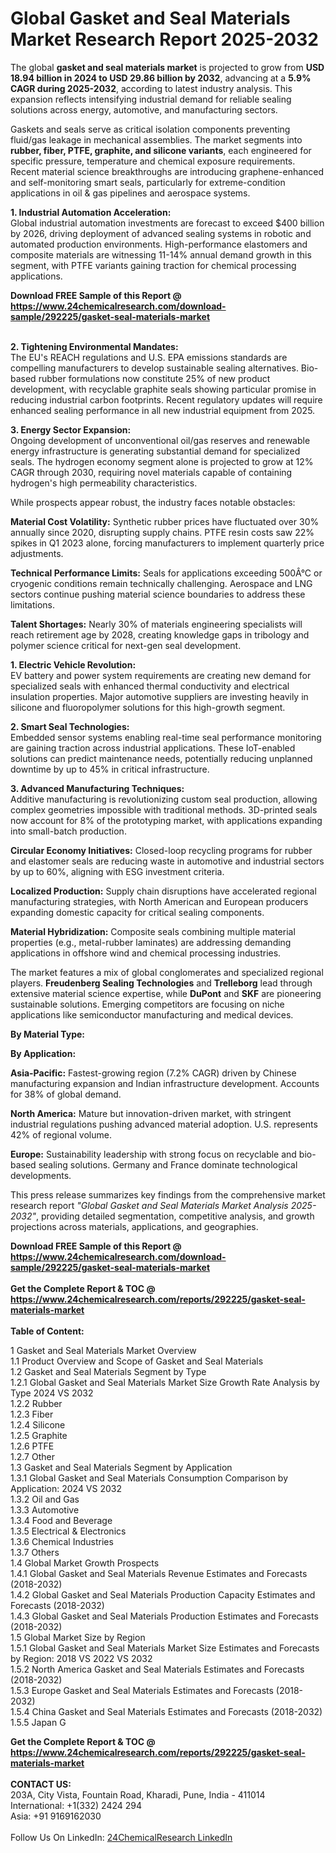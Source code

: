 <h1>Global Gasket and Seal Materials Market Research Report 2025-2032</h1><p>The global <strong>gasket and seal materials market</strong> is projected to grow from <strong>USD 18.94 billion in 2024 to USD 29.86 billion by 2032</strong>, advancing at a <strong>5.9% CAGR during 2025-2032</strong>, according to latest industry analysis. This expansion reflects intensifying industrial demand for reliable sealing solutions across energy, automotive, and manufacturing sectors.</p><p>Gaskets and seals serve as critical isolation components preventing fluid/gas leakage in mechanical assemblies. The market segments into <strong>rubber, fiber, PTFE, graphite, and silicone variants</strong>, each engineered for specific pressure, temperature and chemical exposure requirements. Recent material science breakthroughs are introducing graphene-enhanced and self-monitoring smart seals, particularly for extreme-condition applications in oil &amp; gas pipelines and aerospace systems.</p><p><strong>1. Industrial Automation Acceleration:</strong><br>
Global industrial automation investments are forecast to exceed $400 billion by 2026, driving deployment of advanced sealing systems in robotic and automated production environments. High-performance elastomers and composite materials are witnessing 11-14% annual demand growth in this segment, with PTFE variants gaining traction for chemical processing applications.</p><div><b>Download FREE Sample of this Report @ 
            <a href="https://www.24chemicalresearch.com/download-sample/292225/gasket-seal-materials-market">
            https://www.24chemicalresearch.com/download-sample/292225/gasket-seal-materials-market</a></b></div><br><p><strong>2. Tightening Environmental Mandates:</strong><br>
The EU's REACH regulations and U.S. EPA emissions standards are compelling manufacturers to develop sustainable sealing alternatives. Bio-based rubber formulations now constitute 25% of new product development, with recyclable graphite seals showing particular promise in reducing industrial carbon footprints. Recent regulatory updates will require enhanced sealing performance in all new industrial equipment from 2025.</p><p><strong>3. Energy Sector Expansion:</strong><br>
Ongoing development of unconventional oil/gas reserves and renewable energy infrastructure is generating substantial demand for specialized seals. The hydrogen economy segment alone is projected to grow at 12% CAGR through 2030, requiring novel materials capable of containing hydrogen's high permeability characteristics.</p><p>While prospects appear robust, the industry faces notable obstacles:</p><p><strong>Material Cost Volatility:</strong> Synthetic rubber prices have fluctuated over 30% annually since 2020, disrupting supply chains. PTFE resin costs saw 22% spikes in Q1 2023 alone, forcing manufacturers to implement quarterly price adjustments.</p><p><strong>Technical Performance Limits:</strong> Seals for applications exceeding 500Â°C or cryogenic conditions remain technically challenging. Aerospace and LNG sectors continue pushing material science boundaries to address these limitations.</p><p><strong>Talent Shortages:</strong> Nearly 30% of materials engineering specialists will reach retirement age by 2028, creating knowledge gaps in tribology and polymer science critical for next-gen seal development.</p><p><strong>1. Electric Vehicle Revolution:</strong><br>
EV battery and power system requirements are creating new demand for specialized seals with enhanced thermal conductivity and electrical insulation properties. Major automotive suppliers are investing heavily in silicone and fluoropolymer solutions for this high-growth segment.</p><p><strong>2. Smart Seal Technologies:</strong><br>
Embedded sensor systems enabling real-time seal performance monitoring are gaining traction across industrial applications. These IoT-enabled solutions can predict maintenance needs, potentially reducing unplanned downtime by up to 45% in critical infrastructure.</p><p><strong>3. Advanced Manufacturing Techniques:</strong><br>
Additive manufacturing is revolutionizing custom seal production, allowing complex geometries impossible with traditional methods. 3D-printed seals now account for 8% of the prototyping market, with applications expanding into small-batch production.</p><p><strong>Circular Economy Initiatives:</strong> Closed-loop recycling programs for rubber and elastomer seals are reducing waste in automotive and industrial sectors by up to 60%, aligning with ESG investment criteria.</p><p><strong>Localized Production:</strong> Supply chain disruptions have accelerated regional manufacturing strategies, with North American and European producers expanding domestic capacity for critical sealing components.</p><p><strong>Material Hybridization:</strong> Composite seals combining multiple material properties (e.g., metal-rubber laminates) are addressing demanding applications in offshore wind and chemical processing industries.</p><p>The market features a mix of global conglomerates and specialized regional players. <strong>Freudenberg Sealing Technologies</strong> and <strong>Trelleborg</strong> lead through extensive material science expertise, while <strong>DuPont</strong> and <strong>SKF</strong> are pioneering sustainable solutions. Emerging competitors are focusing on niche applications like semiconductor manufacturing and medical devices.</p><p><strong>By Material Type:</strong></p><p><strong>By Application:</strong></p><p><strong>Asia-Pacific:</strong> Fastest-growing region (7.2% CAGR) driven by Chinese manufacturing expansion and Indian infrastructure development. Accounts for 38% of global demand.</p><p><strong>North America:</strong> Mature but innovation-driven market, with stringent industrial regulations pushing advanced material adoption. U.S. represents 42% of regional volume.</p><p><strong>Europe:</strong> Sustainability leadership with strong focus on recyclable and bio-based sealing solutions. Germany and France dominate technological developments.</p><p>This press release summarizes key findings from the comprehensive market research report <em>"Global Gasket and Seal Materials Market Analysis 2025-2032"</em>, providing detailed segmentation, competitive analysis, and growth projections across materials, applications, and geographies.</p><div><b>Download FREE Sample of this Report @ 
            <a href="https://www.24chemicalresearch.com/download-sample/292225/gasket-seal-materials-market">
            https://www.24chemicalresearch.com/download-sample/292225/gasket-seal-materials-market</a></b></div><br><div><b>Get the Complete Report & TOC @ 
            <a href="https://www.24chemicalresearch.com/reports/292225/gasket-seal-materials-market">
            https://www.24chemicalresearch.com/reports/292225/gasket-seal-materials-market</a></b></div><br>
            <b>Table of Content:</b><p>1 Gasket and Seal Materials Market Overview<br />
    1.1 Product Overview and Scope of Gasket and Seal Materials<br />
    1.2 Gasket and Seal Materials Segment by Type<br />
        1.2.1 Global Gasket and Seal Materials Market Size Growth Rate Analysis by Type 2024 VS 2032<br />
        1.2.2 Rubber<br />
        1.2.3 Fiber<br />
        1.2.4 Silicone<br />
        1.2.5 Graphite<br />
        1.2.6 PTFE<br />
        1.2.7 Other<br />
    1.3 Gasket and Seal Materials Segment by Application<br />
        1.3.1 Global Gasket and Seal Materials Consumption Comparison by Application: 2024 VS 2032<br />
        1.3.2 Oil and Gas<br />
        1.3.3 Automotive<br />
        1.3.4 Food and Beverage<br />
        1.3.5 Electrical & Electronics<br />
        1.3.6 Chemical Industries<br />
        1.3.7 Others<br />
    1.4 Global Market Growth Prospects<br />
        1.4.1 Global Gasket and Seal Materials Revenue Estimates and Forecasts (2018-2032)<br />
        1.4.2 Global Gasket and Seal Materials Production Capacity Estimates and Forecasts (2018-2032)<br />
        1.4.3 Global Gasket and Seal Materials Production Estimates and Forecasts (2018-2032)<br />
    1.5 Global Market Size by Region<br />
        1.5.1 Global Gasket and Seal Materials Market Size Estimates and Forecasts by Region: 2018 VS 2022 VS 2032<br />
        1.5.2 North America Gasket and Seal Materials Estimates and Forecasts (2018-2032)<br />
        1.5.3 Europe Gasket and Seal Materials Estimates and Forecasts (2018-2032)<br />
        1.5.4 China Gasket and Seal Materials Estimates and Forecasts (2018-2032)<br />
        1.5.5 Japan G</p><div><b>Get the Complete Report & TOC @ 
            <a href="https://www.24chemicalresearch.com/reports/292225/gasket-seal-materials-market">
            https://www.24chemicalresearch.com/reports/292225/gasket-seal-materials-market</a></b></div><br><b>CONTACT US:</b><br>
            203A, City Vista, Fountain Road, Kharadi, Pune, India - 411014<br>
            International: +1(332) 2424 294<br>
            Asia: +91 9169162030 <br><br>
            Follow Us On LinkedIn: <a href="https://www.linkedin.com/company/24chemicalresearch/">24ChemicalResearch LinkedIn</a>